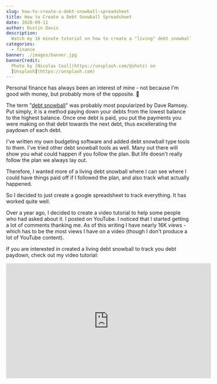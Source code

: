 ```yaml
---
slug: how-to-create-a-debt-snowball-spreadsheet
title: How to Create a Debt Snowball Spreadsheet
date: 2020-09-11
author: Dustin Davis
description:
  Watch my 16 minute tutorial on how to create a "living" debt snowball tracker
categories:
  - finance
banner: ./images/banner.jpg
bannerCredit:
  Photo by [Nicolas Cool](https://unsplash.com/@shotz) on
  [Unsplash](https://unsplash.com)
---
```


Personal finance has always been an interest of mine - not because I'm good with
money, but probably more of the opposite. 😬

The term
"[debt snowball](https://www.daveramsey.com/blog/how-the-debt-snowball-method-works)"
was probably most popularized by Dave Ramsey. Put simply, it is a method paying
down your debts from the lowest balance to the highest balance. Once one debt is
paid, you put the payments you were making on that debt towards the next debt,
thus excellerating the paydown of each debt.

I've written my own budgeting software and added debt snowball type tools to
them. I've tried other debt snowball tools as well. Many out there will show you
what could happen if you follow the plan. But life doesn't really follow the
plan we always lay out.

Therefore, I wanted more of a living debt snowball where I can see where I could
have things paid off if I followed the plan, and also track what actually
happened.

So I decided to just create a google spreadsheet to track everything. It has
worked quite well.

Over a year ago, I decided to create a video tutorial to help some people who
had asked about it. I posted on YouTube. I noticed that I started getting a lot
of comments thanking me. As of this writing I have nearly 16K views - which has
to be the most views I have on a video (though I don't produce a lot of YouTube
content).

If you are interested in created a living debt snowball to track you debt
paydown, check out my video tutorial:

<iframe width="560" height="315" src="https://www.youtube.com/embed/b9BnAelSteU" frameborder="0" allow="accelerometer; autoplay; encrypted-media; gyroscope; picture-in-picture" allowfullscreen></iframe>
